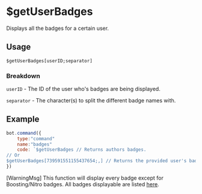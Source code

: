 # $getUserBadges
Displays all the badges for a certain user.

## Usage 
`$getUserBadges[userID;separator]`

### Breakdown 
`userID` - The ID of the user who's badges are being displayed.

`separator` - The character(s) to split the different badge names with.

## Example
```js
bot.command({
    type:"command"
    name:"badges"
    code: `$getUserBadges // Returns authors badges.
// Or
$getUserBadges[739591551155437654;,] // Returns the provided user's badges.`
})
```
[WarningMsg] This function will display every badge except for Boosting/Nitro badges. All badges displayable are listed [here](https://discord.com/developers/docs/resources/user#user-object-user-flags).

